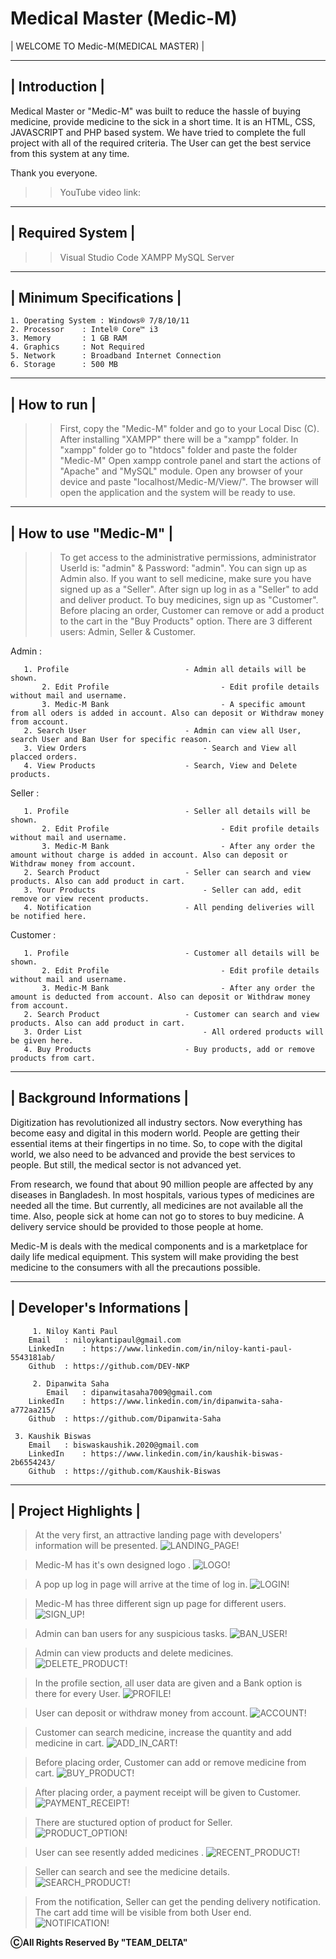 # Medical Master (Medic-M)

| WELCOME TO Medic-M(MEDICAL MASTER) |

 ---------------
| Introduction |
 ---------------

Medical Master or "Medic-M" was built to reduce the hassle of buying medicine, provide medicine to the sick in a short time. It is an HTML, CSS, JAVASCRIPT and PHP based system. We have tried to complete the full project with all of the required criteria. The User can get the best service from this system at any time. 

Thank you everyone.


>> YouTube video link: 


-------------------
| Required System |
-------------------

 >> Visual Studio Code
 >> XAMPP
 >> MySQL Server

--------------------------
| Minimum Specifications |
--------------------------

    1. Operating System : Windows® 7/8/10/11
    2. Processor	: Intel® Core™ i3
    3. Memory		: 1 GB RAM
    4. Graphics		: Not Required
    5. Network		: Broadband Internet Connection
    6. Storage		: 500 MB

--------------
| How to run |
--------------

 >> First, copy the "Medic-M" folder and go to your Local Disc (C).
 >> After installing "XAMPP" there will be a "xampp" folder. 
 >> In "xampp" folder go to "htdocs" folder and paste the folder "Medic-M"
 >> Open xampp controle panel and start the actions of "Apache" and "MySQL" module.
 >> Open any browser of your device and paste "localhost/Medic-M/View/".
 >> The browser will open the application and the system will be ready to use.

--------------------
| How to use "Medic-M" |
--------------------

 >> To get access to the administrative permissions, administrator UserId is: "admin" & Password: "admin".
 >> You can sign up as Admin also.
 >> If you want to sell medicine, make sure you have signed up as a "Seller".
 >> After sign up log in as a "Seller" to add and deliver product.
 >> To buy medicines, sign up as "Customer".
 >> Before placing an order, Customer can remove or add a product to the cart in the "Buy Products" option.
 >> There are 3 different users: Admin, Seller & Customer.

   Admin :
   
	   1. Profile                    	   - Admin all details will be shown.
           2. Edit Profile                         - Edit profile details without mail and username.
           3. Medic-M Bank                         - A specific amount from all oders is added in account. Also can deposit or Withdraw money from account.
	   2. Search User               	   - Admin can view all User, search User and Ban User for specific reason.
	   3. View Orders                          - Search and View all placced orders.
	   4. View Products             	   - Search, View and Delete products.

   Seller :

	   1. Profile                    	   - Seller all details will be shown.
           2. Edit Profile                         - Edit profile details without mail and username.
           3. Medic-M Bank                         - After any order the amount without charge is added in account. Also can deposit or Withdraw money from account.
	   2. Search Product               	   - Seller can search and view products. Also can add product in cart.
	   3. Your Products                        - Seller can add, edit remove or view recent products.
	   4. Notification                	   - All pending deliveries will be notified here.

   Customer :

	   1. Profile                    	   - Customer all details will be shown.
           2. Edit Profile                         - Edit profile details without mail and username.
           3. Medic-M Bank                         - After any order the amount is deducted from account. Also can deposit or Withdraw money from account.
	   2. Search Product               	   - Customer can search and view products. Also can add product in cart.
	   3. Order List                           - All ordered products will be given here.
	   4. Buy Products                	   - Buy products, add or remove products from cart.



---------------------------
| Background Informations |
---------------------------

Digitization has revolutionized all industry sectors. Now everything has become easy and digital in this modern world. People are getting their essential items at their fingertips in no time. So, to cope with the digital world, we also need to be advanced and provide the best services to people. But still, the medical sector is not advanced yet.

From research, we found that about 90 million people are affected by any diseases in Bangladesh. In most hospitals, various types of medicines are needed all the time. But currently, all medicines are not available all the time. Also, people sick at home can not go to stores to buy medicine. A delivery service should be provided to those people at home.

Medic-M is deals with the medical components and is a marketplace for daily life medical equipment. This system will make providing the best medicine to the consumers with all the precautions possible.



----------------------------
| Developer's Informations |
----------------------------

         1. Niloy Kanti Paul
	    Email	: niloykantipaul@gmail.com
	    LinkedIn	: https://www.linkedin.com/in/niloy-kanti-paul-5543181ab/
	    Github	: https://github.com/DEV-NKP

         2. Dipanwita Saha
            Email	: dipanwitasaha7009@gmail.com
	    LinkedIn	: https://www.linkedin.com/in/dipanwita-saha-a772aa215/
	    Github	: https://github.com/Dipanwita-Saha

	 3. Kaushik Biswas
	    Email	: biswaskaushik.2020@gmail.com
	    LinkedIn	: https://www.linkedin.com/in/kaushik-biswas-2b6554243/
	    Github	: https://github.com/Kaushik-Biswas

	 


----------------------
| Project Highlights |
----------------------

> At the very first, an attractive landing page with developers' information will be presented.
![LANDING_PAGE!](README_IMAGE/Landing_Page.PNG)

> Medic-M has it's own designed logo .
![LOGO!](README_IMAGE/Logo.PNG)

> A pop up log in page will arrive at the time of log in.
![LOGIN!](README_IMAGE/LogIn.PNG)

> Medic-M has three different sign up page for different users.
![SIGN_UP!](README_IMAGE/Sign_Up.png)

> Admin can ban users for any suspicious tasks.
![BAN_USER!](README_IMAGE/Ban_User.PNG)

> Admin can view products and delete medicines.
![DELETE_PRODUCT!](README_IMAGE/Delete_Product.PNG)

> In the profile section, all user data are given and a Bank option is there for every User.
![PROFILE!](README_IMAGE/Profile.png)

> User can deposit or withdraw money from account.
![ACCOUNT!](README_IMAGE/Account.png)

> Customer can search medicine, increase the quantity and add medicine in cart.
![ADD_IN_CART!](README_IMAGE/Add_In_Cart.PNG)

> Before placing order, Customer can add or remove medicine from cart.
![BUY_PRODUCT!](README_IMAGE/Buy_Product.png)

> After placing order, a payment receipt will be given to Customer.
![PAYMENT_RECEIPT!](README_IMAGE/Payment_Receipt.png)

> There are stuctured option of product for Seller.
![PRODUCT_OPTION!](README_IMAGE/Product_Option.png)

> User can see resently added medicines .
![RECENT_PRODUCT!](README_IMAGE/Recent_Product.PNG)

> Seller can search and see the medicine details.
![SEARCH_PRODUCT!](README_IMAGE/Search_Product.png)

> From the notification, Seller can get the pending delivery notification. The cart add time will be visible from both User end.
![NOTIFICATION!](README_IMAGE/Notification.png)

********************************************ⒸAll Rights Reserved By "TEAM_DELTA"********************************************

